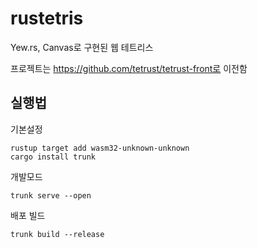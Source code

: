 # rustetris

Yew.rs, Canvas로 구현된 웹 테트리스
      
프로젝트는 https://github.com/tetrust/tetrust-front로 이전함   
 
## 실행법

기본설정

```
rustup target add wasm32-unknown-unknown
cargo install trunk
```

개발모드

```
trunk serve --open
```

배포 빌드

```
trunk build --release
```
